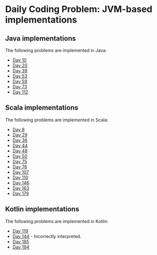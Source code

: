# Daily Coding Problem: JVM-based implementations

## Java implementations

The following problems are implemented in Java:

* [Day 10](src/main/java/dcp/day010)
* [Day 20](src/main/java/dcp/day020)
* [Day 39](src/main/java/dcp/day039)
* [Day 53](src/main/java/dcp/day053)
* [Day 59](src/main/java/dcp/day059)
* [Day 73](src/main/java/dcp/day073)
* [Day 112](src/main/java/dcp/day112)

## Scala implementations

The following problems are implemented in Scala:

* [Day 8](src/main/scala/dcp/day008)
* [Day 29](src/main/scala/dcp/day029)
* [Day 36](src/main/scala/dcp/day036)
* [Day 44](src/main/scala/dcp/day044)
* [Day 48](src/main/scala/dcp/day048)
* [Day 50](src/main/scala/dcp/day050)
* [Day 75](src/main/scala/dcp/day075)
* [Day 76](src/main/scala/dcp/day076)
* [Day 107](src/main/scala/dcp/day107)
* [Day 110](src/main/scala/dcp/day110)
* [Day 146](src/main/scala/dcp/day146)
* [Day 163](src/main/scala/dcp/day163)
* [Day 179](src/main/scala/dcp/day179)

## Kotlin implementations

The following problems are implemented in Kotlin:

* [Day 119](src/main/kotlin/dcp/day119)
* [Day 144](src/main/kotlin/dcp/day144) - Incorrectly interpreted.
* [Day 185](src/main/kotlin/dcp/day185)
* [Day 194](src/main/kotlin/dcp/day194)
